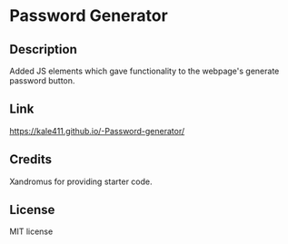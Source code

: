 # Password Generator

## Description
Added JS elements which gave functionality to the webpage's generate password button.

## Link
https://kale411.github.io/-Password-generator/

## Credits
Xandromus for providing starter code.

## License
MIT license
